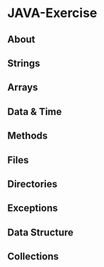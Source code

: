 # JAVA-Exercise
## About

## Strings

## Arrays

## Data & Time

## Methods

## Files

## Directories

## Exceptions

## Data Structure

## Collections
